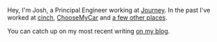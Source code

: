 Hey, I'm Josh, a Principal Engineer working at [Journey](https://journey.travel/). In the past I've worked at [cinch](https://cinch.co.uk), [ChooseMyCar](https://choosemycar.com) and [a few other places](https://uk.linkedin.com/in/joshhornby).

You can catch up on my most recent writing [on my blog](https://joshhornby.com/).
